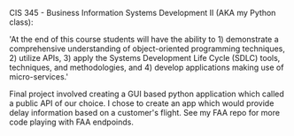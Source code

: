 CIS 345 - Business Information Systems Development II (AKA my Python class):

'At the end of this course students will have the ability to 1) demonstrate a comprehensive understanding of
object-oriented programming techniques, 2) utilize APIs, 3) apply the Systems Development Life Cycle (SDLC) tools,
techniques, and methodologies, and 4) develop applications making use of micro-services.'

Final project involved creating a GUI based python application which called a public API of our choice. I chose to 
create an app which would provide delay information based on a customer's flight. See my FAA repo for more code 
playing with FAA endpoinds.
